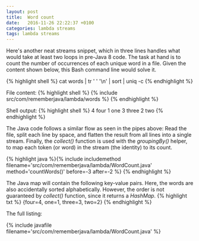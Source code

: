 ```yaml
---
layout: post
title:  Word count
date:   2016-11-26 22:22:37 +0100
categories: lambda streams
tags: lambda streams
---
```


Here's another neat streams snippet, which in three lines handles what would take at least two loops in pre-Java 8 code. The task at hand is to count the number of occurrences of each unique word in a file. Given the content shown below, this Bash command line would solve it.

{% highlight shell %}
cat words | tr ' ' '\n' | sort | uniq -c
{% endhighlight %}

File content:
{% highlight shell %}
{% include src/com/rememberjava/lambda/words %}
{% endhighlight %}

Shell output:
{% highlight shell %}
  4 four
  1 one
  3 three
  2 two
{% endhighlight %}

The Java code follows a similar flow as seen in the pipes above: Read the file, split each line by space, and flatten the result from all lines into a single stream. Finally, the *collect()* function is used with the *groupingBy()* helper, to map each token (or word) in the stream (the identity) to its count.

{% highlight java %}{% include includemethod filename='src/com/rememberjava/lambda/WordCount.java' method='countWords()' before=-3  after=-2 %}
{% endhighlight %}

The Java map will contain the following key-value pairs. Here, the words are also accidentally sorted alphabetically. However, the order is not guaranteed by *collect()* function, since it returns a *HashMap*.
{% highlight txt %}
  {four=4, one=1, three=3, two=2}
{% endhighlight %}

The full listing:

{% include javafile filename='src/com/rememberjava/lambda/WordCount.java' %}


